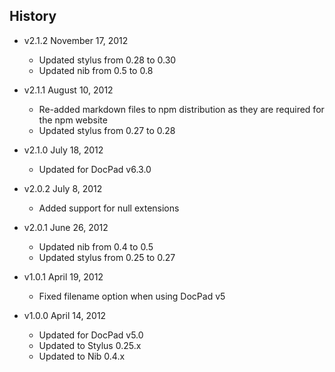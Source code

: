## History

- v2.1.2 November 17, 2012
	- Updated stylus from 0.28 to 0.30
	- Updated nib from 0.5 to 0.8

- v2.1.1 August 10, 2012
	- Re-added markdown files to npm distribution as they are required for the npm website
	- Updated stylus from 0.27 to 0.28

- v2.1.0 July 18, 2012
	- Updated for DocPad v6.3.0

- v2.0.2 July 8, 2012
	- Added support for null extensions

- v2.0.1 June 26, 2012
	- Updated nib from 0.4 to 0.5
	- Updated stylus from 0.25 to 0.27

- v1.0.1 April 19, 2012
	- Fixed filename option when using DocPad v5

- v1.0.0 April 14, 2012
	- Updated for DocPad v5.0
	- Updated to Stylus 0.25.x
	- Updated to Nib 0.4.x